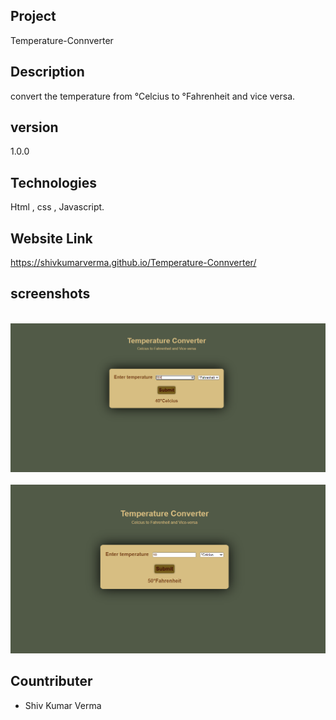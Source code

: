 
## Project

 Temperature-Connverter

## Description 

convert the temperature from °Celcius to °Fahrenheit and vice versa.

## version 

 1.0.0

## Technologies 

 Html , css , Javascript.

## Website Link

 https://shivkumarverma.github.io/Temperature-Connverter/


## screenshots

​
<img src = "screenshots/Screenshot 2021-08-26 031035.png">
​
<br>
<img src = "screenshots/Screenshot 2021-08-26 030916.png">


## Countributer

- Shiv Kumar Verma

